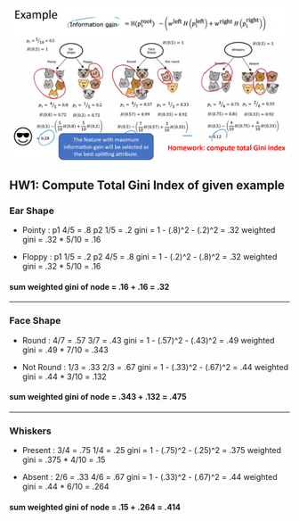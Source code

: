 ![](HW1_written.png)

## HW1: Compute Total Gini Index of given example

### Ear Shape 
- Pointy :
p1 4/5 = .8
p2 1/5 = .2
gini = 1 - (.8)^2 - (.2)^2 = .32
weighted gini = .32 * 5/10 = .16

- Floppy : 
p1 1/5 = .2
p2 4/5 = .8
gini = 1 - (.2)^2 - (.8)^2 = .32
weighted gini = .32 * 5/10 = .16

#### sum weighted gini of node = .16 + .16 = .32
--------------------------------------------
### Face Shape
- Round : 
4/7 = .57
3/7 = .43
gini = 1 - (.57)^2 - (.43)^2 = .49
weighted gini = .49 * 7/10 = .343

- Not Round : 
1/3 = .33
2/3 = .67
gini = 1 - (.33)^2 - (.67)^2 = .44
weighted gini = .44 * 3/10 = .132

#### sum weighted gini of node = .343 + .132 = .475
--------------------------------------------
### Whiskers
- Present : 
3/4 = .75
1/4 = .25
gini = 1 - (.75)^2 - (.25)^2 = .375
weighted gini = .375 * 4/10 = .15

- Absent : 
2/6 = .33
4/6 = .67
gini = 1 - (.33)^2 - (.67)^2 = .44
weighted gini = .44 * 6/10 = .264

#### sum weighted gini of node = .15 + .264 = .414